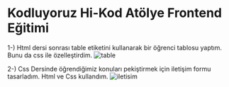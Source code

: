 # Kodluyoruz Hi-Kod Atölye Frontend Eğitimi
1-) Html dersi sonrası table etiketini kullanarak bir öğrenci tablosu yaptım. Bunu da css ile özelleştirdim.
![table](https://github.com/user-attachments/assets/9facaed3-1097-4715-9d35-c7cdb9f47bc8)

2-) Css Dersinde öğrendiğimiz konuları pekiştirmek için iletişim formu tasarladım. Html ve Css kullandım.
![iletisim](https://github.com/user-attachments/assets/9152766d-e504-45e7-8805-b8c731ef1e3f)
